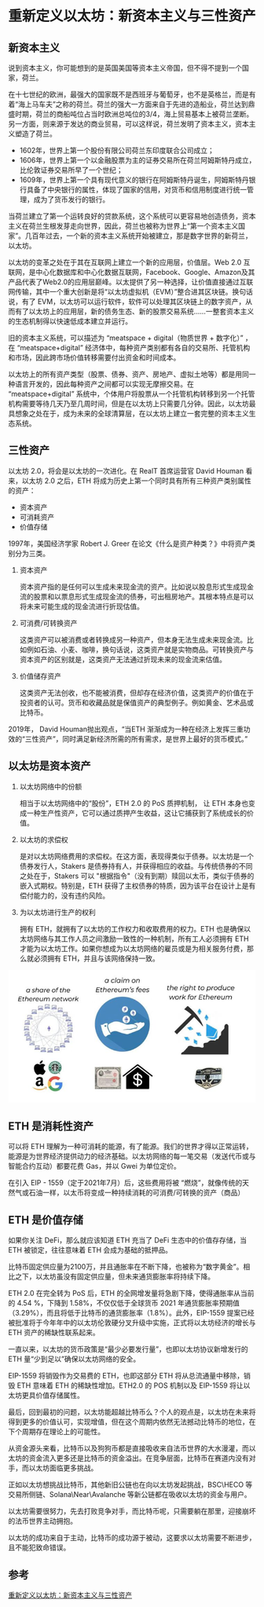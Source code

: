 # 重新定义以太坊：新资本主义与三性资产
## 新资本主义
说到资本主义，你可能想到的是英国美国等资本主义帝国，但不得不提到一个国家，荷兰。

在十七世纪的欧洲，最强大的国家既不是西班牙与葡萄牙，也不是英格兰，而是有着“海上马车夫”之称的荷兰。荷兰的强大一方面来自于先进的造船业，荷兰达到鼎盛时期，荷兰的商船吨位占当时欧洲总吨位的3/4，海上贸易基本上被荷兰垄断。另一方面，则来源于发达的商业贸易，可以这样说，荷兰发明了资本主义，资本主义塑造了荷兰。

- 1602年，世界上第一个股份有限公司荷兰东印度联合公司成立；
- 1606年，世界上第一个以金融股票为主的证券交易所在荷兰阿姆斯特丹成立，比伦敦证券交易所早了一个世纪；
- 1609年，世界上第一个具有现代意义的银行在阿姆斯特丹诞生，阿姆斯特丹银行具备了中央银行的属性，体现了国家的信用，对货币和信用制度进行统一管理，成为了货币发行的银行。

当荷兰建立了第一个运转良好的贷款系统，这个系统可以更容易地创造债务，资本主义在荷兰生根发芽走向世界，因此，荷兰也被称为世界上“第一个资本主义国家”。几百年过去，一个新的资本主义系统开始被建立，那是数字世界的新荷兰，以太坊。

以太坊的变革之处在于其在互联网上建立一个新的应用层，价值层。Web 2.0 互联网，是中心化数据库和中心化数据互联网，Facebook、Google、Amazon及其产品代表了Web2.0的应用层巅峰。以太提供了另一种选择，让价值直接通过互联网传输，其中一个重大创新是将“以太坊虚拟机（EVM）”整合进其区块链。换句话说，有了 EVM，以太坊可以运行软件，软件可以处理其区块链上的数字资产，从而有了以太坊上的应用层，新的债务生态、新的股票交易系统……一整套资本主义的生态机制得以快速低成本建立并运行。

旧的资本主义系统，可以描述为 “meatspace + digital（物质世界 + 数字化）” ，在 “meatspace+digital” 经济体中，每种资产类别都有各自的交易所、托管机构和市场，因此跨市场价值转移需要付出资金和时间成本。

以太坊上的所有资产类型（股票、债券、资产、房地产、虚拟土地等）都是用同一种语言开发的，因此每种资产之间都可以实现无摩擦交易。在 “meatspace+digital” 系统中，个体用户将股票从一个托管机构转移到另一个托管机构需要等待几天乃至几周时间，但是在以太坊上只需要几分钟。因此，以太坊最具想象之处在于，成为未来的全球清算层，在以太坊上建立一套完整的资本主义生态系统。
## 三性资产
以太坊 2.0，将会是以太坊的一次进化。在 RealT 首席运营官 David Houman 看来，以太坊 2.0 之后，ETH 将成为历史上第一个同时具有所有三种资产类别属性的资产：

- 资本资产
- 可消耗资产
- 价值存储

1997年，美国经济学家 Robert J. Greer 在论文《什么是资产种类？》中将资产类别分为三类。

1. 资本资产

	资本资产指的是任何可以生成未来现金流的资产。比如说以股息形式生成现金流的股票和以票息形式生成现金流的债券，可出租房地产。其根本特点是可以将未来可能生成的现金流进行折现估值。
2. 可消费/可转换资产

	这类资产可以被消费或者转换成另一种资产，但本身无法生成未来现金流。比如例如石油、小麦、咖啡，换句话说，这类资产就是实物商品。可转换资产与资本资产的区别就是，这类资产无法通过折现未来的现金流来估值。
3. 价值储存资产

	这类资产无法创收，也不能被消费，但却存在经济价值，这类资产的价值在于投资者的认可。货币和收藏品就是保值资产的典型例子。例如黄金、艺术品或比特币。
	
2019年， David Houman抛出观点，“当ETH 渐渐成为一种在经济上发挥三重功效的“三性资产”，同时满足新经济所需的所有需求，是世界上最好的货币模式。”

## 以太坊是资本资产
1. 以太坊网络中的份额

	相当于以太坊网络中的“股份”，ETH 2.0 的 PoS 质押机制， 让 ETH 本身也变成一种生产性资产，它可以通过质押产生收益，这让它捕获到了系统成长的价值。
2. 以太坊的求偿权

	是对以太坊网络费用的求偿权。在这方面，表现得类似于债券。以太坊是一个债券发行人，Stakers 是债券持有人，并获得相应的收益。与传统债券的不同之处在于，Stakers 可以 "根据指令"（没有到期）赎回以太币，类似于债券的嵌入式期权。特别是，ETH 获得了主权债券的特质，因为该平台在设计上是有偿付能力的，没有违约风险。
3. 为以太坊进行生产的权利

	拥有 ETH，就拥有了以太坊的工作权力和收取费用的权力。ETH 也是确保以太坊网络与其工作人员之间激励一致性的一种机制，所有工人必须拥有 ETH 才能为以太坊工作。如果你想成为以太坊网络的雇员或是为相关服务付费，那么就必须拥有 ETH，并且与该网络保持一致。
	
![](./pic/eth0.png)

## ETH 是消耗性资产
可以将 ETH 理解为一种可消耗的能源，有了能源。我们的世界才得以正常运转，能源是为世界经济提供动力的经济基础。以太坊网络的每一笔交易（发送代币或与智能合约互动）都要花费 Gas，并以 Gwei 为单位定价。

在引入 EIP - 1559（定于2021年7月）后，这些费用将被 “燃烧”，就像传统的天然气或石油一样，以太币将变成一种持续消耗的可消费/可转换的资产（商品）
## ETH 是价值存储
如果你关注 DeFi，那么就应该知道 ETH 充当了 DeFi 生态中的价值存存储，当 ETH 被锁定，往往意味着 ETH 会成为基础的抵押品。

比特币固定供应量为2100万，并且通胀率在不断下降，也被称为“数字黄金”。相比之下，以太坊虽没有固定供应量，但未来通货膨胀率将持续下降。

ETH 2.0 在完全转为 PoS 后，ETH 的全网增发量将急剧下降，使得通胀率从当前的 4.54 %，下降到 1.58%，不仅仅低于全球货币 2021 年通货膨胀率预期值（3.29%），而且将低于比特币的通货膨胀率（1.8%）。此外，EIP-1559 提案已经被批准将于今年年中的以太坊伦敦硬分叉升级中实施，正式将以太坊经济的增长与 ETH 资产的稀缺性联系起来。

一直以来，以太坊的货币政策是“最少必要发行量”，也即以太坊协议新增发行的 ETH 量“少到足以”确保以太坊网络的安全。

EIP-1559 将销毁作为交易费的 ETH，也即这部分 ETH 将从总流通量中移除，销毁 ETH 意味着 ETH 的稀缺性增加。ETH2.0 的 POS 机制以及 EIP-1559 将让以太坊更具价值存储属性。

最后，回到最初的问题，以太坊能超越比特币么？个人的观点是，以太坊在未来将得到更多的价值认可，实现增值，但在这个周期内依然无法撼动比特币的地位，在下个周期存在理论上的可能性。

从资金源头来看，比特币以及狗狗币都是直接吸收来自法币世界的大水漫灌，而以太坊的资金流入更多还是比特币的资金溢出。在竞争层面，比特币在赛道内没有对手，而以太坊面临更多挑战。

正如以太坊想挑战比特币，其他新旧公链也在向以太坊发起挑战，BSC\HECO 等交易所侧链、Solana\Near\Avalanche 等新公链都在吸收以太坊的资金与用户。

以太坊需要很努力，先去打败竞争对手，而比特币呢，只需要躺在那里，迎接崩坏的法币世界主动拥抱。

以太坊的成功来自于主动，比特币的成功源于被动，这要求以太坊需要不断进步，且不能犯致命错误。	
## 参考
[重新定义以太坊：新资本主义与三性资产](https://www.163.com/dy/article/G9B46AKC05319FMZ.html)